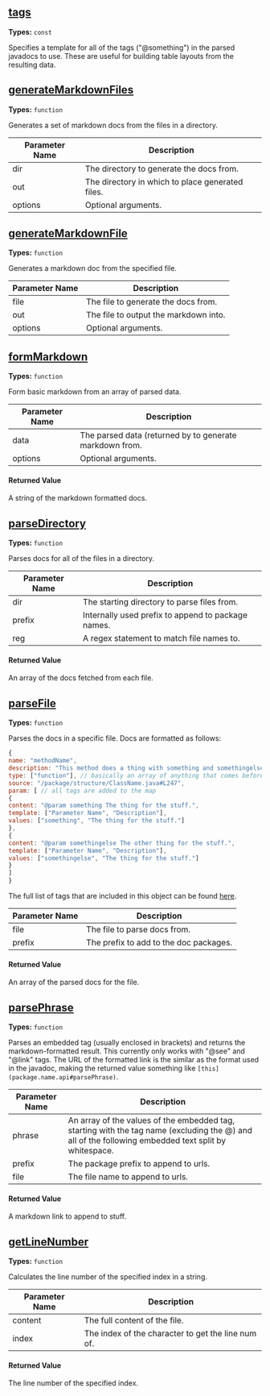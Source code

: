 ## [tags](../blob/master/teststructure/teststructure2/apple.js#L2)

**Types:** `const`

Specifies a template for all of the tags ("@something") 
in the parsed javadocs to use. These are useful for building 
table layouts from the resulting data. 


## [generateMarkdownFiles](../blob/master/teststructure/teststructure2/apple.js#L24)

**Types:** `function`

Generates a set of markdown docs from the files in a directory. 



|Parameter Name|Description|
|-----|-----|
|dir|The directory to generate the docs from.|
|out|The directory in which to place generated files.|
|options|Optional arguments.|

## [generateMarkdownFile](../blob/master/teststructure/teststructure2/apple.js#L50)

**Types:** `function`

Generates a markdown doc from the specified file. 



|Parameter Name|Description|
|-----|-----|
|file|The file to generate the docs from.|
|out|The file to output the markdown into.|
|options|Optional arguments.|

## [formMarkdown](../blob/master/teststructure/teststructure2/apple.js#L65)

**Types:** `function`

Form basic markdown from an array of parsed data. 



|Parameter Name|Description|
|-----|-----|
|data|The parsed data (returned by  to generate markdown from.|
|options|Optional arguments.|

#### Returned Value

 A string of the markdown formatted docs.


## [parseDirectory](../blob/master/teststructure/teststructure2/apple.js#L117)

**Types:** `function`

Parses docs for all of the files in a directory. 



|Parameter Name|Description|
|-----|-----|
|dir|The starting directory to parse files from.|
|prefix|Internally used prefix to append to package names.|
|reg|A regex statement to match file names to.|

#### Returned Value

 An array of the docs fetched from each file.


## [parseFile](../blob/master/teststructure/teststructure2/apple.js#L142)

**Types:** `function`

Parses the docs in a specific file. Docs are formatted 
as follows: 

```javascript 
{ 
name: "methodName", 
description: "This method does a thing with something and somethingelse.", 
type: ["function"], // basically an array of anything that comes before the method name 
source: "/package/structure/ClassName.java#L247", 
param: [ // all tags are added to the map 
{ 
content: "@param something The thing for the stuff.", 
template: ["Parameter Name", "Description"], 
values: ["something", "The thing for the stuff."] 
}, 
{ 
content: "@param somethingelse The other thing for the stuff.", 
template: ["Parameter Name", "Description"], 
values: ["somethingelse", "The thing for the stuff."] 
} 
] 
} 
``` 

The full list of tags that are included in this object can 
be found [here](.teststructure.teststructure2.apple#tags).



|Parameter Name|Description|
|-----|-----|
|file|The file to parse docs from.|
|prefix|The prefix to add to the doc packages.|

#### Returned Value

 An array of the parsed docs for the file.


## [parsePhrase](../blob/master/teststructure/teststructure2/apple.js#L276)

**Types:** `function`

Parses an embedded tag (usually enclosed in brackets) and returns the 
markdown-formatted result. This currently only works with "@see" and 
"@link" tags. The URL of the formatted link is the similar as the format 
used in the javadoc, making the returned value something like 
`[this](package.name.api#parsePhrase)`. 



|Parameter Name|Description|
|-----|-----|
|phrase|An array of the values of the embedded tag, starting  with the tag name (excluding the @) and all of the following embedded text split by whitespace.|
|prefix|The package prefix to append to urls.|
|file|The file name to append to urls.|

#### Returned Value

 A markdown link to append to stuff.


## [getLineNumber](../blob/master/teststructure/teststructure2/apple.js#L310)

**Types:** `function`

Calculates the line number of the specified index in a string. 



|Parameter Name|Description|
|-----|-----|
|content|The full content of the file.|
|index|The index of the character to get the line num of.|

#### Returned Value

 The line number of the specified index.


